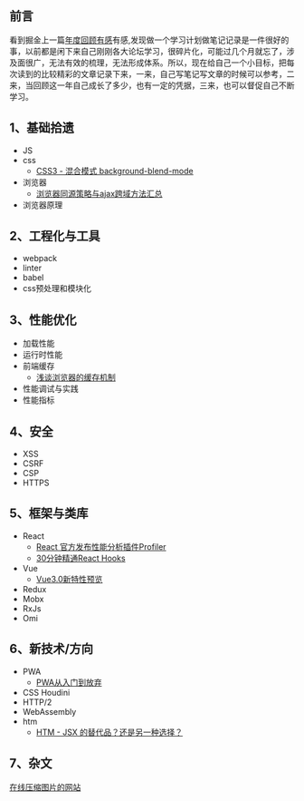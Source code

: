 ## 前言

看到掘金上一篇[年度回顾有感](https://juejin.im/post/5bdfb387e51d452c8e0aa902)有感,发现做一个学习计划做笔记记录是一件很好的事，以前都是闲下来自己刚刚各大论坛学习，很碎片化，可能过几个月就忘了，涉及面很广，无法有效的梳理，无法形成体系。所以，现在给自己一个小目标，把每次读到的比较精彩的文章记录下来，一来，自己写笔记写文章的时候可以参考，二来，当回顾这一年自己成长了多少，也有一定的凭据，三来，也可以督促自己不断学习。

## 1、基础拾遗
- JS
- css
  - [CSS3 - 混合模式 background-blend-mode](https://juejin.im/post/5b13b9d66fb9a01e80784413)
- 浏览器
  - [浏览器同源策略与ajax跨域方法汇总](https://www.jianshu.com/p/438183ddcea8)
- 浏览器原理
## 2、工程化与工具
- webpack
- linter
- babel
- css预处理和模块化

## 3、性能优化
- 加载性能
- 运行时性能
- 前端缓存
  - [浅谈浏览器的缓存机制](https://github.com/asyalas/blog/blob/master/2018/blog/%E6%B5%85%E8%B0%88%E6%B5%8F%E8%A7%88%E5%99%A8%E7%9A%84%E7%BC%93%E5%AD%98%E6%9C%BA%E5%88%B6.md)
- 性能调试与实践
- 性能指标

## 4、安全
- XSS
- CSRF
- CSP
- HTTPS


## 5、框架与类库
- React
  - [React 官方发布性能分析插件Profiler](https://mp.weixin.qq.com/s?__biz=MzU0Nzk1MTg5OA==&mid=2247483677&idx=1&sn=ee0367c03284c27087fdd5cce694c0b4&chksm=fb47c568cc304c7e4505e720e1e3e315d245e7abc6633dd8d36ecd6be2727eb6f21cf34a7067&mpshare=1&scene=1&srcid=0919j3XsxPzQljesGnLd39FN&rd2werd=1#wechat_)
  - [30分钟精通React Hooks](https://juejin.im/post/5be3ea136fb9a049f9121014)
- Vue
  - [Vue3.0新特性预览](https://juejin.im/post/5bf52f5af265da616b1055b7)
- Redux
- Mobx
- RxJs
- Omi

## 6、新技术/方向

- PWA
  - [PWA从入门到放弃](https://github.com/asyalas/blog/blob/master/2018/blog/PWA%E4%BB%8E%E5%85%A5%E9%97%A8%E5%88%B0%E6%94%BE%E5%BC%83.md)
- CSS Houdini
- HTTP/2
- WebAssembly
- htm
  - [HTM - JSX 的替代品？还是另一种选择？](https://juejin.im/post/5bf61169f265da614e2bb7ae)

## 7、杂文
[在线压缩图片的网站](https://squoosh.app/)